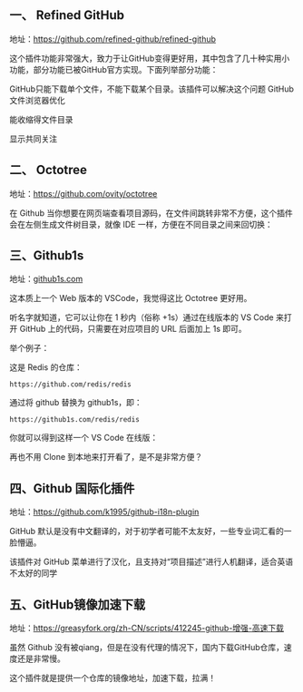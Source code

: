 ## 一、 Refined GitHub

地址：https://github.com/refined-github/refined-github

这个插件功能非常强大，致力于让GitHub变得更好用，其中包含了几十种实用小功能，部分功能已被GitHub官方实现。下面列举部分功能：

GitHub只能下载单个文件，不能下载某个目录。该插件可以解决这个问题
GitHub文件浏览器优化

能收缩得文件目录

显示共同关注

## 二、 Octotree
地址：https://github.com/ovity/octotree 

在 Github 当你想要在网页端查看项目源码，在文件间跳转非常不方便，这个插件会在左侧生成文件树目录，就像 IDE 一样，方便在不同目录之间来回切换：

## 三、Github1s
地址：[github1s.com](github1s.com)

这本质上一个 Web 版本的 VSCode，我觉得这比 Octotree 更好用。

听名字就知道，它可以让你在 1 秒内（俗称 +1s）通过在线版本的 VS Code 来打开 GitHub 上的代码，只需要在对应项目的 URL 后面加上 1s 即可。

举个例子：

这是 Redis 的仓库：

```
https://github.com/redis/redis
```

通过将 github 替换为 github1s，即：

```
https://github1s.com/redis/redis
```

你就可以得到这样一个 VS Code 在线版：

再也不用 Clone 到本地来打开看了，是不是非常方便？

## 四、Github 国际化插件
地址：https://github.com/k1995/github-i18n-plugin

GitHub 默认是没有中文翻译的，对于初学者可能不太友好，一些专业词汇看的一脸懵逼。

该插件对 GitHub 菜单进行了汉化，且支持对“项目描述”进行人机翻译，适合英语不太好的同学

## 五、GitHub镜像加速下载

地址：https://greasyfork.org/zh-CN/scripts/412245-github-增强-高速下载

虽然 Github 没有被qiang，但是在没有代理的情况下，国内下载GitHub仓库，速度还是非常慢。

这个插件就是提供一个仓库的镜像地址，加速下载，拉满！
